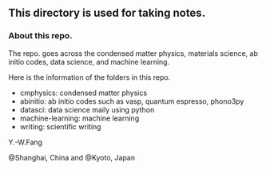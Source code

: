 ## This directory is used for taking notes.

### About this repo.

The repo. goes across the condensed matter physics, materials science, ab initio codes, data science, and machine learning.

Here is the information of the folders in this repo. 

- cmphysics: condensed matter physics
- abinitio: ab initio codes such as vasp, quantum espresso, phono3py
- datasci: data science maily using python
- machine-learning: machine learning
- writing: scientific writing


Y.-W.Fang 

@Shanghai, China and @Kyoto, Japan
